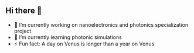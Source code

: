## Hi there 👋

- 🔭 I’m currently working on nanoelectronics and photonics specialization project
- 🌱 I’m currently learning photonic simulations 
- ⚡ Fun fact: A day on Venus is longer than a year on Venus
